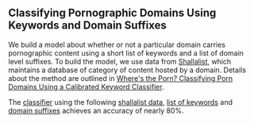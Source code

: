 ## Classifying Pornographic Domains Using Keywords and Domain Suffixes

We build a model about whether or not a particular domain carries pornographic content using a short list of keywords and a list of domain level suffixes. To build the model, we use data from [Shallalist](http://www.shallalist.de/), which maintains a database of category of content hosted by a domain. Details about the method are outlined in [Where's the Porn? Classifying Porn Domains Using a Calibrated Keyword Classifier](http://gbytes.gsood.com/2015/07/23/wheres-the-porn-classifying-porn-domains-using-a-calibrated-keyword-classifier/). 

The [classifier](shalla.md) using the following [shallalist data](shalla_cat_unique_host.csv), [list of keywords](knotty_words.txt) and [domain suffixes](https://publicsuffix.org/list/) achieves an accuracy of nearly 80\%.
